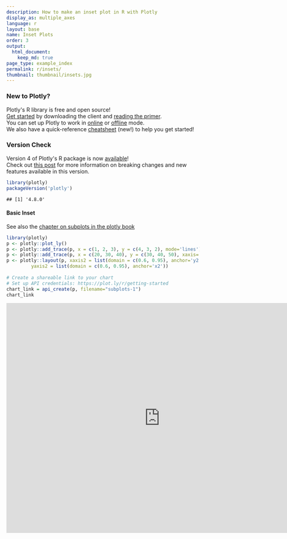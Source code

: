```yaml
---
description: How to make an inset plot in R with Plotly
display_as: multiple_axes
language: r
layout: base
name: Inset Plots
order: 3
output:
  html_document:
    keep_md: true
page_type: example_index
permalink: r/insets/
thumbnail: thumbnail/insets.jpg
---
```


### New to Plotly?

Plotly's R library is free and open source!<br>
[Get started](https://plot.ly/r/getting-started/) by downloading the client and [reading the primer](https://plot.ly/r/getting-started/).<br>
You can set up Plotly to work in [online](https://plot.ly/r/getting-started/#hosting-graphs-in-your-online-plotly-account) or [offline](https://plot.ly/r/offline/) mode.<br>
We also have a quick-reference [cheatsheet](https://images.plot.ly/plotly-documentation/images/r_cheat_sheet.pdf) (new!) to help you get started!

### Version Check

Version 4 of Plotly's R package is now [available](https://plot.ly/r/getting-started/#installation)!<br>
Check out [this post](http://moderndata.plot.ly/upgrading-to-plotly-4-0-and-above/) for more information on breaking changes and new features available in this version.

```r
library(plotly)
packageVersion('plotly')
```

```
## [1] '4.8.0'
```

#### Basic Inset

See also the [chapter on subplots in the plotly book](https://cpsievert.github.io/plotly_book/subplot.html)


```r
library(plotly)
p <- plotly::plot_ly()
p <- plotly::add_trace(p, x = c(1, 2, 3), y = c(4, 3, 2), mode='lines')
p <- plotly::add_trace(p, x = c(20, 30, 40), y = c(30, 40, 50), xaxis='x2', yaxis='y2', mode='lines')
p <- plotly::layout(p, xaxis2 = list(domain = c(0.6, 0.95), anchor='y2'),
         yaxis2 = list(domain = c(0.6, 0.95), anchor='x2'))
         
# Create a shareable link to your chart
# Set up API credentials: https://plot.ly/r/getting-started
chart_link = api_create(p, filename="subplots-1")
chart_link
```

<iframe src="https://plot.ly/~RPlotBot/5513.embed" width="800" height="600" id="igraph" scrolling="no" seamless="seamless" frameBorder="0"> </iframe>